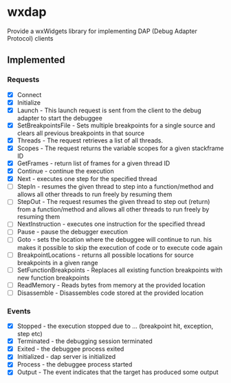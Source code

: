 # wxdap
Provide a wxWidgets library for implementing DAP (Debug Adapter Protocol) clients

## Implemented

### Requests

- [x] Connect
- [x] Initialize
- [x] Launch - This launch request is sent from the client to the debug adapter to start the debuggee
- [x] SetBreakpointsFile - Sets multiple breakpoints for a single source and clears all previous breakpoints in that source
- [x] Threads - The request retrieves a list of all threads.
- [x] Scopes - The request returns the variable scopes for a given stackframe ID
- [x] GetFrames - return list of frames for a given thread ID
- [x] Continue - continue the execution
- [x] Next - executes one step for the specified thread
- [ ] StepIn - resumes the given thread to step into a function/method and allows all other threads to run freely by resuming them
- [ ] StepOut - The request resumes the given thread to step out (return) from a function/method and allows all other threads to run freely by resuming them
- [ ] NextInstruction - executes one instruction for the specified thread
- [ ] Pause - pause the debugger execution
- [ ] Goto - sets the location where the debuggee will continue to run. his makes it possible to skip the execution of code or to execute code again
- [ ] BreakpointLocations - returns all possible locations for source breakpoints in a given range
- [ ] SetFunctionBreakpoints - Replaces all existing function breakpoints with new function breakpoints
- [ ] ReadMemory - Reads bytes from memory at the provided location
- [ ] Disassemble - Disassembles code stored at the provided location

### Events

- [x] Stopped - the execution stopped due to ... (breakpoint hit, exception, step etc)
- [x] Terminated - the debugging session terminated
- [x] Exited - the debuggee process exited
- [x] Initialized - dap server is initialized
- [x] Process - the debuggee process started
- [x] Output - The event indicates that the target has produced some output
